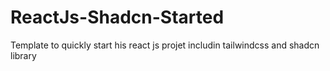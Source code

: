 # ReactJs-Shadcn-Started
Template to quickly start his react js projet includin tailwindcss and shadcn library
